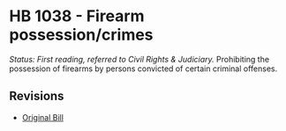 # HB 1038 - Firearm possession/crimes
*Status: First reading, referred to Civil Rights & Judiciary.*
Prohibiting the possession of firearms by persons convicted of certain criminal offenses.

## Revisions
* [Original Bill](1/)